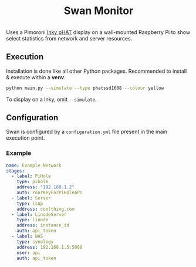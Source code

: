 <h1 align="center">Swan Monitor</h1>
<p align="center">
  <img src="https://github.com/soup-bowl/swan-monitor/assets/11209477/a592b14d-dfd5-4c6d-83ac-67953252a62b" alt="" />
</p>

Uses a Pimoroni [Inky pHAT](https://shop.pimoroni.com/products/inky-phat?variant=12549254905939) display on a wall-mounted Raspberry Pi to show select statistics from network and server resources.

## Execution 

Installation is done like all other Python packages. Recommended to install & execute within a **venv**. 

```bash
python main.py --simulate --type phatssd1608 --colour yellow
```

To display on a Inky, omit `--simulate`.

## Configuration

Swan is configured by a `configuration.yml` file present in the main execution point.

### Example

```yml
name: Example Network
stages:
  - label: PiHole
    type: pihole
    address: "192.168.1.2"
    auth: YourKeyForPiHoleAPI
  - label: Server
    type: isup
    address: coolthing.com
  - label: LinodeServer
    type: linode
    address: instance_id
    auth: api_token
  - label: NAS
    type: synology
    address: 192.168.1.5:5000
    user: api
    auth: api_token
```

